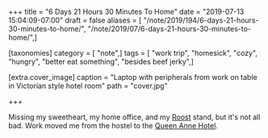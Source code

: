 +++
title = "6 Days 21 Hours 30 Minutes To Home"
date = "2019-07-13 15:04:09-07:00"
draft = false
aliases = [ "/note/2019/194/6-days-21-hours-30-minutes-to-home/", "/note/2019/07/6-days-21-hours-30-minutes-to-home/",]

[taxonomies]
category = [ "note",]
tags = [ "work trip", "homesick", "cozy", "hungry", "better eat something", "besides beef jerky",]

[extra.cover_image]
caption = "Laptop with peripherals from work on table in Victorian style hotel room"
path = "cover.jpg"

+++

Missing my sweetheart, my home office, and my [Roost][] stand, but it's not all bad. Work moved me from the hostel to the [Queen Anne Hotel][].

[Roost]: https://www.therooststand.com/
[Queen Anne Hotel]: https://www.queenanne.com/